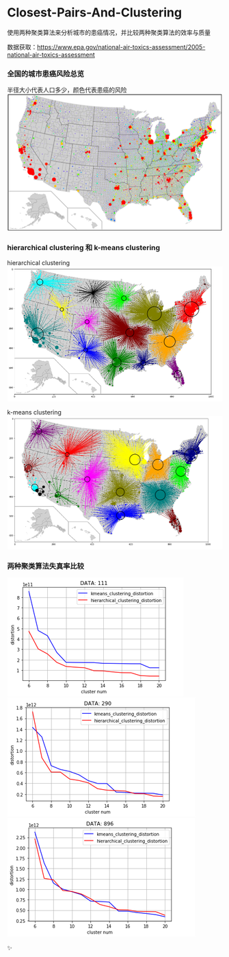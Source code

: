 # Closest-Pairs-And-Clustering
使用两种聚类算法来分析城市的患癌情况，并比较两种聚类算法的效率与质量

数据获取：https://www.epa.gov/national-air-toxics-assessment/2005-national-air-toxics-assessment

### 全国的城市患癌风险总览
半径大小代表人口多少，颜色代表患癌的风险
![alt text](images/overview.png)

### hierarchical clustering 和 k-means clustering
hierarchical clustering
![alt text](images/question2.png)

k-means clustering
![alt text](images/question3.png)

### 两种聚类算法失真率比较
![alt text](images/question10_p1.png)
![alt text](images/question10_p2.png)
![alt text](images/question10_p3.png)

 :sparkles:
